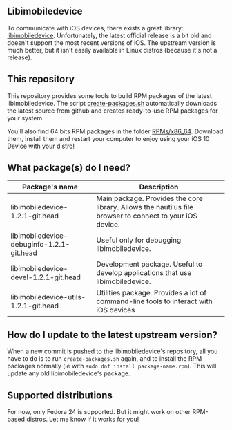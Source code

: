 ## Libimobiledevice
To communicate with iOS devices, there exists a great library: [libimobiledevice](https://github.com/libimobiledevice/libimobiledevice). Unfortunately, the latest official release is a bit old and doesn't support the most recent versions of iOS. The upstream version is much better, but it isn't easily available in Linux distros (because it's not a release).

## This repository
This repository provides some tools to build RPM packages of the latest libimobiledevice. The script [create-packages.sh](https://github.com/TheElectronWill/libimobiledevice-rpm/blob/master/create-packages.sh) automatically downloads the latest source from github and creates ready-to-use RPM packages for your system.  

You'll also find 64 bits RPM packages in the folder [RPMs/x86_64](https://github.com/TheElectronWill/libimobiledevice-rpm/tree/master/RPMs/x86_64). Download them, install them and restart your computer to enjoy using your iOS 10 Device with your distro!

## What package(s) do I need?
| Package's name | Description |
| -------------- | ----------- |
| libimobiledevice-1.2.1-git.head | Main package. Provides the core library. Allows the nautilus file browser to connect to your iOS device.
| libimobiledevice-debuginfo-1.2.1-git.head | Useful only for debugging libimobiledevice. |
| libimobiledevice-devel-1.2.1-git.head | Development package. Useful to develop applications that use libimobiledevice. |
| libimobiledevice-utils-1.2.1-git.head | Utilities package. Provides a lot of command-line tools to interact with iOS devices |

## How do I update to the latest upstream version?
When a new commit is pushed to the libimobiledevice's repository, all you have to do is to run `create-packages.sh` again, and to install the RPM packages normally (ie with `sudo dnf install package-name.rpm`). This will update any old libimobiledevice's package.

## Supported distributions
For now, only Fedora 24 is supported. But it might work on other RPM-based distros. Let me know if it works for you!
